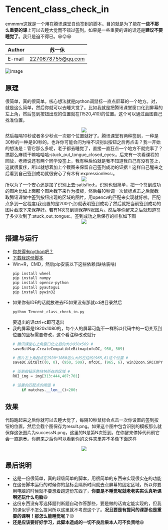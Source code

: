 # Tencent_class_check_in
emmmm这就是一个用在腾讯课堂自动签到的脚本。目的就是为了能在**一些不那么重要的课**上可以去睡大觉而不错过签到。如果是一些重要的课的话还是**建议不要睡觉了**。我只是迫不得已。:laughing::stuck_out_tongue_closed_eyes::laughing:
	
|Author|苏一休|
|---|---
|E-mail|2270678755@qq.com  

![image](https://ae01.alicdn.com/kf/H676fffff7c384439aaa4124f082647994.gif)

## 原理
很简单，真的很简单。核心想法就是python调鼠标一直点屏幕的一个地方。对，就是这么简单，然后你就可以去睡大觉了。比如我就是把腾讯课堂窗口化到屏幕的左上角，然后签到按钮出现的位置就在(1520,410)的位置。这个可以通过画图自己找准位置。  

<center><img src="https://s1.ax1x.com/2020/04/25/JsUJOJ.png" /></center>  
然后每隔10秒或者多少秒点一次那个位置就好了。腾讯课堂有两种签到，一种是30秒的一种是90秒的。也许你可能会问为啥不识别出按钮之后再点击？我一开始的想法是：管它那么多呢，老子都去睡觉了，直接一直狂点一个地方不就完事了？搞那么麻烦干嘛哈哈哈:stuck_out_tongue_closed_eyes:。后来有一次看课程的回放，老师说还有两个同学没签上，我有种后怕就是我不知道我自己有没有签上，这就很蛋疼，所以就想着加上个截图来保留自己签到成功的证据！这样自己醒来之后看到自己签到成功就很安心了有木有:expressionless:。    
  
<center><img src="https://s1.ax1x.com/2020/04/25/JsaKnH.png" /></center>  
所以为了一个安心还是加了识别上去:satisfied:。识别也很简单，把一个签到成功的图片比如上面那个图片截下来作为模板，然后每10秒调一次鼠标点击之后就截取腾讯课堂中签到按钮出现的区域的图片，用opencv的匹配来实现就好啦。匹配点多到一定程度(我设置的是200个点)就表明签到成功了然后就把当前签到成功的图片截取下来保存好。若有N次签到则保存N张图片。然后等你醒来之后就知道签了多少次到了:stuck_out_tongue:。签到成功之后保存的样张如下图    
  
<center><img src="https://s1.ax1x.com/2020/04/25/JsBNin.png" /></center>  

## 搭建与运行  
* [你总得有python吧？](https://www.python.org/)
* [下载我这份脚本](https://codeload.github.com/Suyixiu/Tencent_class_check_in/zip/master
)
* Win+R，CMD，然后pip安装以下这些依赖(缺啥装啥)
    ```Bash
    pip install wheel
    pip install numpy
    pip install opencv-python
    pip install pyautogui
    pip install pywin32
    ```
* 如果你有IDE的话就放进去F5如果没有那就cd进目录然后
    ```Bash
    python Tencent_class_check_in.py
    ```
    要退出的话ctrl+c即可退出
* 我的屏幕是1920x1080的，每个人的屏幕可能不一样所以代码中的一切关系到位置的坐标需要修改，这个看注释改改就行  
    ```python
    # 腾讯课堂右上角窗口化之后的大小950x509 #
    saveBitMap.CreateCompatibleBitmap(mfcDC, 950, 509)

    # 图片左上角起点在1920*1080这么大的左边的(965,6)这个位置 #
    saveDC.BitBlt((0, 0), (950, 509), mfcDC, (965, 6), win32con.SRCCOPY)

    # 签到按钮灰色块块所在的区域 #
    ROI_img = img[313:444,407:701]

    # 设置的匹配点的阈值 #
        if matches.__len__()>200:
    ```

## 效果
代码跑起来之后你就可以去睡大觉了，每隔10秒鼠标会点击一次你设置的签到按钮的位置，然后会截个图保存为result.png。如果这个图中包含识别的模板那么就保存这张图片为successN.png，这里的N是第N次签到。在你醒来停掉代码前它会一直跑:sunglasses:。你醒来之后你可以看到你的文件夹里差不多像下面这样  
<center><img src="https://s1.ax1x.com/2020/04/25/Js2aK1.png" /></center>

## 最后说明
* 这是一份很简单，真的超级简单的脚本，用很简单的东西来实现很实在的功能
* 在这份脚本运行的时候你的鼠标会隔断时间就去点屏幕的固定区域，所以你要用电脑的时候就不要想着跑这份东西了，**你要是不睡觉呢就老老实实认真听课啊还玩什么电脑**:satisfied:
* 这份东西没有写选择题判断题自动作答那些，要是做的话肯定能实现的，但我的课似乎不怎么提问所以这里就不考虑这个了。**况且要是有提问的课那也是重要的课啊！那怎么能睡觉呢？**:neutral_face:
* **还是应该要好好学习，此脚本造成的一切不良后果本人可不负责哈**:laughing:
